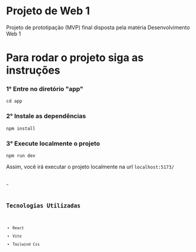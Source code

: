 # Projeto de Web 1
Projeto de prototipação (MVP) final disposta pela matéria Desenvolvimento Web 1


# Para rodar o projeto siga as instruções

### 1° Entre no diretório "app"
```
cd app
````
### 2° Instale as dependências
```
npm install
````
### 3° Execute localmente o projeto
```
npm run dev
````

Assim, você irá executar o projeto localmente na url <code>localhost:5173/<code>

~

## Tecnologias Utilizadas
- React
- Vite
- Tailwind Css
